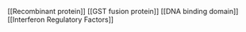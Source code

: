 [[Recombinant protein]]
[[GST fusion protein]]
[[DNA binding domain]]
[[Interferon Regulatory Factors]]
